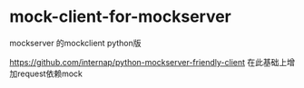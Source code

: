 # mock-client-for-mockserver
mockserver 的mockclient python版



https://github.com/internap/python-mockserver-friendly-client 在此基础上增加request依赖mock

